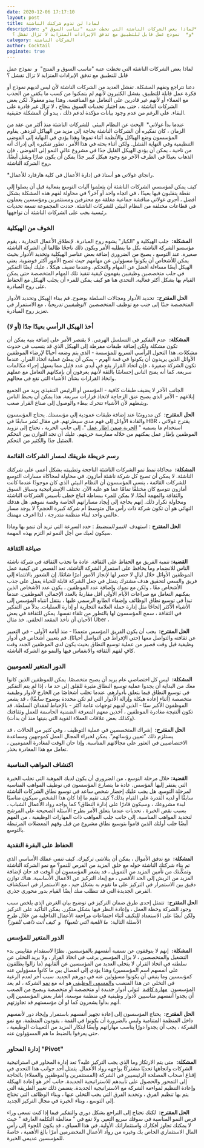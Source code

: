 ```yaml
---
date: 2020-12-06 17:17:10
layout: post
title: لماذا لن تدوم شركتك الناشئة
description: لماذا بعض الشركات الناشئة التي تخطت عتبة "تناسب السوق *و*
  المنتج"  *و*  نموذج عمل قابل للتطبيق مع تدفق الإيرادات المتزايد لا تزال تفشل ؟
category: الشركات الناشئة
author: Cocktail
paginate: true
---
```

لماذا بعض الشركات الناشئة التي تخطت عتبة "تناسب السوق *و* المنتج"  *و*  نموذج عمل قابل للتطبيق مع تدفق الإيرادات المتزايد لا تزال تفشل ؟

دعنا نتراجع ونفهم المشكلة. تفشل العديد من الشركات الناشئة لأن ليس لديهم نموذج أو فكرة عمل قابلة للتطبيق. يفشل الكثيرون لأنهم لم يتمكنوا من كسب ما يكفي من الجذب مع العملاء أو لأنهم غير قادرين على التعامل مع المنافسة. وهذا يبدو معقولاً. لكن بعض الشركات الناشئة ، حتى بعد اجتياز تحديات السوق بنجاح ، لا تزال غير قادرة على البقاء. على الرغم من عدم وجود بيانات مؤكدة لدعم ذلك ، يبدو أن المشكلة حقيقية.

عندما بدأ غولاتي*  البحث عن النظام البيئي  للشركات الناشئة منذ أكثر من عقد من الزمان ، كان تفكيره أن الشركات الناشئة بحاجة إلى مزيد من الهياكل لتزدهر. يقاوم المؤسسون وضع الهياكل والأنظمة أثناء نموها وهذا يؤدي في النهاية إلى الفوضى التنظيمية وفي النهاية الفشل. ولكن أثناء بحثه في هذا الأمر ، تطور تفكيره إلى إدراك أنه من ناحية ، يمكن أن يؤدي الهيكل القليل جدًا في مشروع عالي النمو إلى الفوضى ، فإن الذهاب بعيدًا في الطرف الآخر مع وجود هيكل كبير جدًا يمكن أن يكون ضارًا ويقتل أيضًا. روح الشركة الناشئة.

\*رانجاي غولاتي هو أستاذ في إدارة الأعمال في كلية هارفارد للأعمال.

كيف يمكن لمؤسسي الشركات الناشئة أن يتعلموا آليات التوسع بفعالية قبل أن يصلوا إلى نقطة ينقلبون فيها بعيدًا ، في اتجاه واحد أو آخر؟ في محاولة لفهم هذه المشكلة بشكل أفضل ، أجرى غولاتي مناقشة جماعية مغلقة مع محترفين ومستثمرين ومؤسسين يعملون في قطاعات مختلفة من النظام البيئي للشركات الناشئة. حددت المجموعة تسعة تحديات رئيسية يجب على الشركات الناشئة أن تواجهها.

### الخوف من الهيكلية 

**المشكلة:**  جلب الهيكلية و "الكبار" يشوه روح المبادرة. لإنطلاق الأعمال التجارية ، يقوم مؤسسو الشركة الناشئة بكل ما يتطلبه الأمر ويكون ذلك ناجحًا طالما أن الشركة الناشئة صغيرة. عند التوسع ، يصبح من الضروري إضافة بعض عناصر الهيكلية وتحديد الأدوار بحيث يمكن للأشخاص أن يكونوا مسؤولين عن مهامهم حيث تصبح الأمور أكثر فوضوية. يعني الهيكل أيضًا مساءلة أفضل عن المهام والتحكم. وعندما تضيف هيكلًا ، عليك أيضًا التفكير في جلب متخصصين وظيفيين يفهمون كيفية تنفيذ تلك المهام المتخصصة حتى يمكن القيام بها بشكل أكثر فعالية. التحدي هنا هو كيف يمكن للمرء أن يجلب الهيكل مع الحفاظ على روح المبادرة.

**الحل المقترح:**  تحديد الأدوار ومجالات السلطة بوضوح. قم ببناء الهيكل وتحديد الأدوار المتخصصة جنبًا إلى جنب مع توظيف المتخصصين  *الوظيفيين تدريجياً* ، مع الاستمرار في تعزيز روح المبادرة.

### أخذ الهيكل الرأسي بعيدًا جدًا (أو لا)

**المشكلة:**  عدم التفكير في التسلسل الهرمي. لا يقتصر الأمر على إضافة بنية يمكن أن تكون مشكلة ولكن إضافة طبقات مفرطة إلى الهيكل الذي قد يتسبب في حدوث مشكلات. هذا التحول الرأسي السريع للمؤسسة - الذي يتم وضعه أحيانًا لإرضاء الموظفين الأوائل الذين يريدون أن يكونوا في قمة الهرم - يمكن أن يبطئ عملية اتخاذ القرار. عندما تكون الشركة صغيرة ، فإن اتخاذ القرار يقع في أيدي عدد قليل مما يسهل إجراء مكالمات سريعة. كما أنه يمنح الناس إحساسًا بالثقة لأنهم يعرفون أن بإمكانهم التعامل مع عملهم واتخاذ القرارات بشأن الأشياء التي تقع في مجالهم.

الجانب الآخر لا يضيف طبقات كافية - المؤسس أو الرئيس التنفيذي يريد من الجميع إبلاغهم - الأمر الذي يصبح عنق الزجاجة لاتخاذ قرارات سريعة. هذا يمكن أن يحبط الناس ويثبطهم لأن الأشياء تتحرك ببطء والوصول إلى صناع القرار صعب.

**الحل المقترح:**  كن مدروسًا عند إضافة طبقات عمودية إلى مؤسستك. يحتاج المؤسسون والقادة الأوائل إلى فهم مدى سيطرتهم. في مقال نُشر سابقًا في HBR ، يقترح غولاتي استخدام ما يسميه " [الحرية ضمن إطار عمل](https://hbr.org/2018/05/structure-thats-not-stifling) ". إلى جانب الحرية ، تحتاج إلى تزويد الموظفين بإطار عمل يمكنهم من خلاله ممارسة حريتهم. عليك أن تجد التوازن بين التحكم الضئيل جدًا والكثير من التحكم.

### رسم خريطة طريقك لمسار الشركات القائمة

**المشكلة:**  محاكاة نمط نمو الشركات الناشئة الناجحة وتطبيقه بشكل أعمى على شركتك الناشئة. لا يمكن أن تصبح كل شركة ناشئة أمازون. في محاولة لمحاكاة مسارات التوسع للشركات القائمة ، ينسى المؤسسون أن النظام البيئي الذي كان موجودًا عندما كانت أمازون تتوسع كان مختلفًا تمامًا عما هو عليه الآن. تختلف الإستراتيجية وسياق السوق والثقافة والمهمة أيضًا. لا يمكن للمرء ببساطة اتباع خطى تأسيس الشركات الناشئة ومحاولة تكرار ذلك. إنهم بحاجة إلى إيجاد مساراتهم الخاصة وقصة نموهم. هل هدفك النهائي هو أن تكون شركة ذات رأس مال متوسط ​​أم شركة كبيرة الحجم؟ لا يوجد مسار عالمي واحد لبناء منظمة متدرجة ، لذا اعرف مهمتك.

**الحل المقترح** : استهدف  *النمو المنضبط* : حدد السرعة التي تريد أن تنمو بها وماذا سيكون لعبك من أجل النمو ثم التزم بهذه المهمة.

### صياغة الثقافة

**القضية:** تنمية الفريق مع الحفاظ على الثقافة. عادة ما تجذب الثقافة في شركة ناشئة الناس للانضمام وما يحافظ على استمرار الشركة الناشئة. تعد القصص عن كيفية عمل الموظفين الأوائل خلال ليالٍ لا حصر لها لإنجاز الأمور أمرًا شائعًا. إن الشعور بالانتماء إلى فريق والسعي لتحقيق هدف مشترك يتمثل في جعل الشركة قابلة للحياة يعمل على جذب الأشخاص معًا ، ولكن مع نموك وإضافة عدد الموظفين ، يكون عدد الأشخاص الذين يمكنهم التعامل مع صراعات الأيام الأولى أقل مقارنةً بالعدد الإجمالي الموظفين. عندما تبدأ في توسيع نطاق الوظائف وإضفاء الطابع الرسمي عليها ، ينتقل انتباه المؤسس إلى الأشياء الأكثر إلحاحًا مثل إدارة حملة العلامة التجارية أو إدارة العمليات. بدلاً من التفكير في الثقافة ، سمح المؤسسون لها بالتطور من تلقاء نفسها. يمكن للثقافة في بعض الأحيان أن تأخذ المقعد الخلفي. خذ مثال Uber ،

**الحل المقترح:**  يجب أن يكون الفريق المؤسس متعمدًا - منذ أيامه الأولى - في التعبير عن ثقافته والتواصل معها (حتى الإفراط في التواصل أحيانًا). قم بتعيين أشخاص في أدوار وظيفية قبل وقت قصير من عملية توسيع النطاق بحيث يكون لدى الموظفين الجدد وقت كافٍ لفهم الثقافة والانغماس فيها والنمو مع الشركة الناشئة.

### الدور المتغير للعموميين

**المشكلة:**  ليس كل اختصاصي عام يريد أن يصبح متخصصًا. يمكن للموظفين الذين كانوا معك من البداية أن يجدوا عملية توسيع النطاق مثيرة للقلق إلى حد ما ، إذا لم يتم التفكير في توسيع النطاق فيما يتعلق بأدوارهم. عندما تجلب أشخاصًا من الخارج لأدوار وظيفية متخصصة (أثناء إعادة هيكلة وإزالة الأدوار التي لم تكن محددة بوضوح سابقًا) ، قد يشعر الموظفون الأكبر سنًا - الذين لديهم توجهات عامة أكثر - بالإحباط لفقدان السلطة. قد تكون النتيجة مغادرة الموظفين ، آخذين معهم المعرفة الضمنية الحاسمة للعمل وثقافتك (وكذلك بعض علاقات العملاء القوية التي بنيتها منذ أن بدأت).

**الحل المقترح:**  إشراك المتخصصين في عملية التوظيف ، وفي كثير من الحالات ، قد يستلزم ذلك "تعيين رؤسائهم". يمكن لخبراء المجال العمل كموجهين ومساعدة الاختصاصيين في العثور على مجالاتهم المناسبة. وإذا حان الوقت لمغادرة العموميين ، تعامل مع هذا المغادرة بحذر.

### اكتشاف المواهب المناسبة

**القضية:** خلال مرحلة التوسع ، من الضروري أن يكون لديك الموهبة التي تجلب الخبرة التي يفتقر إليها المؤسس. عادة ما يتصارع المؤسسون في توظيف المواهب المناسبة لمرحلة التوسع. هل يجب عليك إحضار شخص ساعد في توسيع نطاق الشركات الناشئة سابقًا أو لديه القدرة على القيام بذلك؟ كيف تقيم ما إذا كان هذا الشخص سيكون مناسبًا لبدء مشروعك ، وسيكون قادرًا على إدارة النطاق؟ كما يواجه رواد الأعمال الشباب ، بسبب نقص الخبرة ، تحديات عندما يتعلق الأمر بطرح الأسئلة الصحيحة على المرشح لتحديد المواهب المناسبة. إلى جانب جلب المواهب ذات المهارات الوظيفية ، من المهم أيضًا جلب أولئك الذين قاموا بتوسيع نطاق مشروع من قبل وفهم المعضلات المرتبطة بالتوسع.

### الحفاظ على البقرة النقدية

**المشكلة:**  مع تدفق الأموال ، يمكن أن يتلاشى تركيزك. كيف تنمي عملك الأساسي الذي تم بناء شركتك الناشئة حوله مع خلق المزيد من الفرص للنمو؟ مع نمو الشركة الناشئة وتمكّنتك من تأمين المزيد من التمويل ، قد يشعر المؤسسون أن الوقت قد حان لإضافة المزيد من الريش إلى الحد الأقصى ، مع إبعاد التركيز عن الأعمال الأساسية. هناك توازن دقيق بين الاستمرار في التركيز على ما تقوم به بشكل جيد ، مع الاستمرار في استكشاف الفرص الجديدة التي قد تتطلب منك أيضًا القيام بدور محوري جذري.

**الحل المقترح:**  تتمثل إحدى طرق ضمان التركيز في توضيح بيان الغرض الذي يلخص سبب وجود الشركة وخطة العمل ، وإعادة النظر فيها بشكل متكرر. يمكن التأكيد على التركيز ولكن أيضًا على الاستعداد للتكيف أثناء اجتماعات مراجعة الأعمال الداخلية من خلال طرح الأسئلة التالية:  *ما اللعبة التي تلعبها؟*  و  *كيف أنت ذاهب للفوز؟*

### الدور المتغير للمؤسس

**المشكلة:**  إنهم لا يتوقفون عن تسمية أنفسهم بالمؤسسين. نظرًا لاستقدام مقاييس بدء التشغيل والمتخصصين ، لا يزال المؤسس يرغب في اتخاذ القرار ، ولا يريد التخلي عن سلطته في اتخاذ القرار. لا يتخلى العديد من المؤسسين عن ألقابهم (ما زالوا يطلقون على أنفسهم اسم المؤسسين) وهذا يؤدي إلى انفصال بين ما كانوا مسؤولين عنه كمؤسسين وما ينبغي أن يكونوا مسؤولين عنه في دورهم الجديد. سبب آخر لعدم الرغبة في التخلي عن هذا المنصب [والمسمى الوظيفي](https://hbr.org/2010/11/does-an-enterpreneur-need-an-m) هو أنه مع [نمو](https://hbr.org/2010/11/does-an-enterpreneur-need-an-m) الشركة ، لم يعد المؤسسون  [مهارة كافية](https://hbr.org/2010/11/does-an-enterpreneur-need-an-m)  لتولي أدوار جديدة أو متخصصة أو متخصصة ويصبح من الصعب أن يجدوا أنفسهم مناسبين لأدوار وظيفية في منظمة موسعة. أشار بعض المؤسسين إلى أنهم بدأوا يشعرون كما لو أن مؤسستهم قد تجاوزتهم.

**الحل المقترح:**  يحتاج المؤسسون إلى إعادة تجهيز أنفسهم باستمرار وإيجاد دور لأنفسهم داخل المنظمة المتنامية وليس بالضرورة أن يكونوا في القمة ، يقودون المنظمة. مع نمو الشركة ، يجب أن يجدوا دورًا يناسب مهاراتهم وأيضًا ابتكار المزيد من التعيينات الوظيفية ، حتى يعرفوا بالضبط ما هم المسؤولون عنه.

### إدارة المحاور "Pivot"

**المشكلة:**  متى يتم الارتكاز وما الذي يجب التركيز عليه؟ تعد إدارة المحاور في استراتيجية الشركات واتجاهها تحديًا مشتركًا يواجهه رواد الأعمال. يتمثل أحد جوانب هذا التحدي في إقناع أصحاب المصلحة الرئيسيين في الشركة (المستثمرين والموظفين والعملاء) بالحاجة إلى التمحور والحصول على تأييدهم للاستراتيجية الجديدة. جانب آخر هو إعادة الهيكلة وإعادة التنظيم لمواءمة الشركة مع الاستراتيجية الجديدة. يتضمن ذلك تغيير الطريقة التي يتم بها تنظيم الفرق ، وتحديد الفرق التي يجب التخلي عنها ، وبناء الوظائف التي تحتاج إلى التوسع ، وبناء الخبرة في مجال التركيز الجديد.

**الحل المقترح:**  لكنك تحتاج إلى التراجع بشكل دوري والتفكير فيما إذا كنت تسعى وراء فرص النمو المناسبة في سوقك سريع التغير. ولا تقع في " مغالطة التكلفة الغارقة " حيث لا يمكنك تجاوز أفكارك واستثماراتك الأولية. في هذا السياق ، قد يكون اللجوء إلى رأس المال الاستثماري الخاص بك وغيره من رواد الأعمال المخضرمين أمرًا بالغ الأهمية ، خاصةً للمؤسسين عديمي الخبرة.